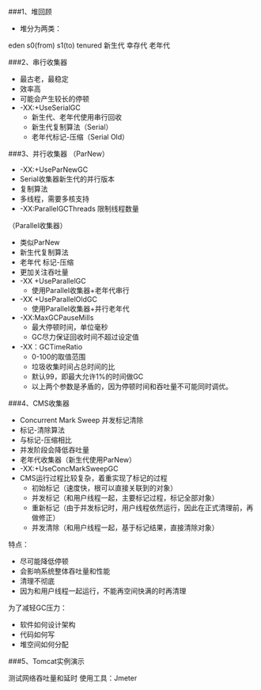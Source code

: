 ###1、堆回顾
* 堆分为两类：

eden s0(from) s1(to) tenured
新生代     幸存代      老年代


###2、串行收集器
* 最古老，最稳定
* 效率高
* 可能会产生较长的停顿
* -XX:+UseSerialGC
	* 新生代、老年代使用串行回收
	* 新生代复制算法（Serial）
	* 老年代标记-压缩（Serial Old）

###3、并行收集器
（ParNew）
* -XX:+UseParNewGC
* Serial收集器新生代的并行版本
* 复制算法
* 多线程，需要多核支持
* -XX:ParallelGCThreads 限制线程数量

（Parallel收集器）
* 类似ParNew
* 新生代复制算法
* 老年代 标记-压缩
* 更加关注吞吐量
* -XX +UseParallelGC
	* 使用Parallel收集器+老年代串行
* -XX +UseParallelOldGC
	* 使用Parallel收集器+并行老年代
* -XX:MaxGCPauseMills
	* 最大停顿时间，单位毫秒
	* GC尽力保证回收时间不超过设定值
* -XX：GCTimeRatio
	* 0-100的取值范围
	* 垃圾收集时间占总时间的比
	* 默认99，即最大允许1%的时间做GC
	* 以上两个参数是矛盾的，因为停顿时间和吞吐量不可能同时调优。

###4、CMS收集器
* Concurrent Mark Sweep 并发标记清除
* 标记-清除算法
* 与标记-压缩相比
* 并发阶段会降低吞吐量
* 老年代收集器（新生代使用ParNew）
* -XX:+UseConcMarkSweepGC
* CMS运行过程比较复杂，着重实现了标记的过程
	* 初始标记（速度快，根可以直接关联到的对象）
	* 并发标记（和用户线程一起，主要标记过程，标记全部对象）
	* 重新标记（由于并发标记时，用户线程依然运行，因此在正式清理前，再做修正）
	* 并发清除（和用户线程一起，基于标记结果，直接清除对象）

特点：
* 尽可能降低停顿
* 会影响系统整体吞吐量和性能
* 清理不彻底
* 因为和用户线程一起运行，不能再空间快满的时再清理


为了减轻GC压力：
* 软件如何设计架构
* 代码如何写
* 堆空间如何分配

###5、Tomcat实例演示

测试网络吞吐量和延时
使用工具：Jmeter